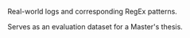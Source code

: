 Real-world logs and corresponding RegEx patterns.

Serves as an evaluation dataset for a Master's thesis.